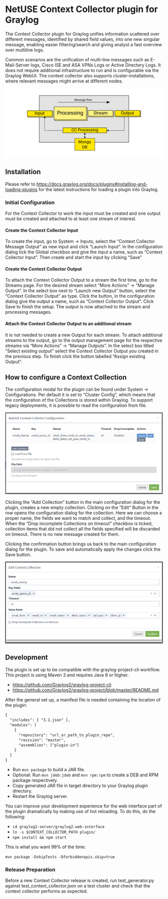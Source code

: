 # NetUSE Context Collector plugin for Graylog

The Context Collector plugin for Graylog unifies information scattered over different messages, identified by shared field values, into one new singular message, enabling easier filtering/search and giving analyst a fast overview over multiline logs.

Common scenarios are the unification of multi-line messages such as E-Mail-Server logs,  Cisco ISE and ASA VPNs Logs or Active Directory Logs. It does not require additional infrastructure to run and is configurable via the Graylog WebUI. The context collector also supports cluster-installations, where relevant messages might arrive at different nodes.

![Diagram of the altered message flow with the Context Collectorl](images/message_flow.png)

## Installation 
Please refer to https://docs.graylog.org/docs/plugins#installing-and-loading-plugins for the latest instructions for loading a plugin into Graylog.

### Initial Configuration

For the Context Collector to work the input must be created and one output must be created and attached to at least one stream of interest.
#### Create the Context Collector Input

To create the input, go to System -> Inputs, select the “Context Collector Message Output” as new input and click “Launch Input”. In the configuration dialog tick the Global checkbox and give the input a name, such as “Context Collector Input”. Then create and start the input by clicking “Save”
#### Create the Context Collector Output

To attach the Context Collector Output to a stream the first time, go to the Streams page. For the desired stream select “More Actions” -> “Manage Output”. In the select box next to “Launch new Output” button, select the “Context Collector Output” as type. Click the button, in the configuration dialog give the output a name, such as “Context Collector Output”. Click Save to finish the setup. The output is now attached to the stream and processing messages.
#### Attach the Context Collector Output to an additional stream

It is not needed to create a new Output for each stream.  To attach additional streams to the output, go to the output management page for the respective streams via “More Actions” -> “Manage Outputs”. In the select box titled “Select existing output” select the Context Collector Output you created in the previous step. To finish click the button labelled “Assign existing Output”.

## How to configure a Context Collection

The configuration modal for the plugin can be found under System -> Configurations. Per default it is set to “Cluster Config”, which means that the configuration of the Collections is stored within Graylog. To support legacy deployments, it is possible to read the configuration from file.

![Screenshot of the main configuration modal](images/configuration_modal.png)

Clicking the “Add Collection” button in the main configuration dialog for the plugin, creates a new empty collection. Clicking on the “Edit” Button in the row opens the configuration dialog for the collection. Here we can choose a proper name, the fields we want to match and collect, and the timeout. When the “Drop incomplete Collections on timeout” checkbox is ticked, collection items that did not collect all the fields specified will be discarded on timeout. There is no new message created for them.

Clicking the confirmation button brings us back to the main configuration dialog for the plugin. To save and automatically apply the changes click the Save button.

![Screenshot of the collection configuration modal](images/collection_modal.png)


## Development
The plugin is set up to be compatible with the graylog-project-cli workflow.
This project is using Maven 3 and requires Java 8 or higher.

* https://github.com/Graylog2/graylog-project-cli
* https://github.com/Graylog2/graylog-project/blob/master/README.md

After the general set up, a manifest file is needed containing the location of the plugin:


```
{
  "includes": [ "3.1.json" ],
  "modules": [
    {
      "repository": "url_or_path_to_plugin_repo",
      "revision": "master",
      "assemblies": ["plugin-in"]
    }
  ]
}
```



* Run `mvn package` to build a JAR file.
* Optional: Run `mvn jdeb:jdeb` and `mvn rpm:rpm` to create a DEB and RPM package respectively.
* Copy generated JAR file in target directory to your Graylog plugin directory.
* Restart the Graylog server.

You can improve your development experience for the web interface part of the plugin
dramatically by making use of hot reloading. To do this, do the following:

* `cd graylog2-server/graylog2-web-interface`
* `ln -s $CONTEXT_COLLECTOR_PATH plugin/`
* `npm install && npm start`

This is what you want 99% of the time:

`mvn package -DskipTests -Dforbiddenapis.skip=true`


### Release Preparation
Before a new Context Collector release is created, run test\_generator.py against test\_context\_collector.json on a test cluster
and check that the context collector performs as expected.

